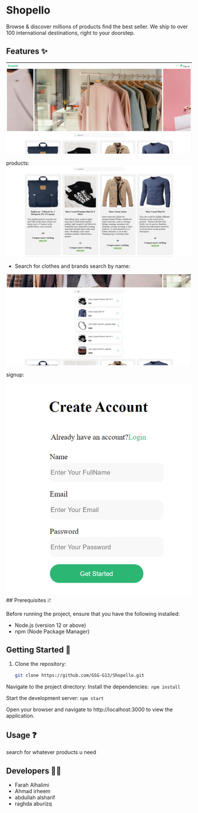 # Shopello

Browse &amp; discover millions of products find the best seller. We ship to over 100 international destinations, right to your doorstep.

## Features ✨
<img src=".\client\src\img\Capture1.PNG" alt="Alt text" title="Optional title">



products:
<img src=".\client\src\img\Capture2.PNG" alt="Alt text" title="Optional title">
- Search for clothes and brands
search by name:
<img src=".\client\src\img\3.PNG" alt="Alt text" title="Optional title">

signup:

<img src=".\client\src\img\4.PNG" alt="Alt text" title="Optional title">
## Prerequisites 🗈

Before running the project, ensure that you have the following installed:

- Node.js (version 12 or above)
- npm (Node Package Manager)

## Getting Started 🚀

1. Clone the repository:

   ```bash
   git clone https://github.com/GSG-G13/Shopello.git
Navigate to the project directory:
Install the dependencies:``` npm install```



Start the development server: ``` npm start ```

Open your browser and navigate to http://localhost:3000  to view the application.

## Usage ❓
search for whatever products u need 

## Developers 👩‍💻
- Farah Alhalimi
- Ahmad irheem
- abdullah alsharif
- raghda aburizq